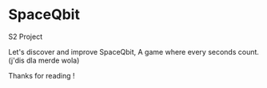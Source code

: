 # SpaceQbit
S2 Project 


Let's discover and improve SpaceQbit,
A game where every seconds count. (j'dis dla merde wola)

Thanks for reading !
